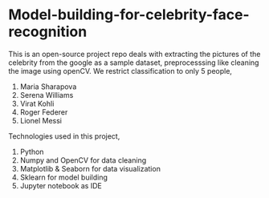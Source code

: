 # Model-building-for-celebrity-face-recognition
This is an open-source project repo deals with extracting the pictures of the celebrity from the google as a sample dataset, preprocesssing like cleaning the image using openCV.
We restrict classification to only 5 people,
1. Maria Sharapova
2. Serena Williams
3. Virat Kohli
4. Roger Federer
5. Lionel Messi

Technologies used in this project,

1. Python
2. Numpy and OpenCV for data cleaning
3. Matplotlib & Seaborn for data visualization
4. Sklearn for model building
5. Jupyter notebook as IDE
